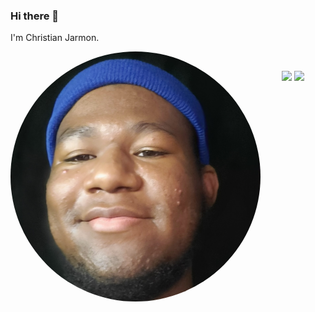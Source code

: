 ### Hi there 👋

<!--
**kyeou/kyeou** is a ✨ _special_ ✨ repository because its `README.md` (this file) appears on your GitHub profile.

Here are some ideas to get you started:

- 🔭 I’m currently working on ...
- 🌱 I’m currently learning ...
- 👯 I’m looking to collaborate on ...
- 🤔 I’m looking for help with ...
- 💬 Ask me about ...
- 📫 How to reach me: ...
- 😄 Pronouns: ...
- ⚡ Fun fact: ...
-->




I'm Christian Jarmon. 

<img align="left" src="me.png" width = 400 style=  border-radius:50%;>

<br>

<p align = "center">
  <img src = "https://github-readme-stats.vercel.app/api?username=kyeou&show_icons=true&" width = 400>
  <img src = "https://github-readme-streak-stats.herokuapp.com?user=kyeou&hide_border=true" width = 400>
</p>
